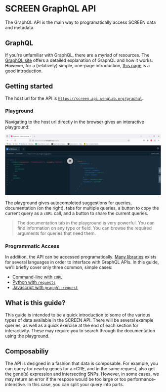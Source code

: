 # SCREEN GraphQL API

The GraphQL API is the main way to programatically access SCREEN data and metadata.

## GraphQL

If you're unfamiliar with GraphQL, there are a myriad of resources. The
[GraphQL site](https://graphql.org/learn/) offers a detailed explanation of
GraphQL and how it works. However, for a (relatively) simple, one-page
introduction, [this page](https://www.howtographql.com/basics/2-core-concepts/)
is a good introduction.

## Getting started

The host url for the API is [`https://screen.api.wenglab.org/graphql`](https://screen.api.wenglab.org/graphql).

### Playground

Navigating to the host url directly in the browser gives an interactive
playground:

<a href="https://screen.api.wenglab.org/graphql" rel="noopener noreferrer" target="_blank">
    <img src="img/playground.png"></img>
</a>

The playground gives autocompleted suggestions for queries, documentation (on
the right), tabs for multiple queries, a button to copy the current query as
a `cURL` call, and a button to share the current queries.

> The documentation tab in the playground is very powerful. You can find
> information on any type or field. You can browse the required arguments for
> queries that need them.

### Programmatic Access

In addition, the API can be accessed programatically.
[Many libraries](https://github.com/chentsulin/awesome-graphql) exists for
several languages in order to interface with GraphQL APIs. In this guide, we'll
briefly cover only three common, simple cases:

  * [Command-line with `cURL`](getting_started/command_line.md)
  * [Python with `requests`](getting_started/python.md)
  * [Javascript with `grapqhl-request`](getting_started/javascript.md)

## What is this guide?

This guide is intended to be a quick introduction to some of the various types
of data available in the SCREEN API. There will be several example queries, as
well as a quick exercise at the end of each section for interactivity. These may
require you to search through the documentation using the playground. 

## Composabiliy

The API is designed in a fashion that data is composable. For example, you can
query for nearby genes for a cCRE, and in the same request, also get the gene(s)
expression and intersecting SNPs. However, in some cases, we may return an error
if the respose would be too large or too performance-intenstive. In this case,
you can split your query into parts.
